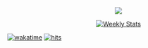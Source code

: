 <div align="center">
  <a href="https://discord.com/users/239381559482777600"><img src="https://lanyard.kyrie25.me/api/239381559482777600"/></a>

  <br/>

  <a href="https://wakatime.com/@yrnmsk" target="_blank"><img alt="Weekly Stats" src="https://github-readme-stats.vercel.app/api/wakatime?username=yrnmsk&border_radius=10px&theme=dark&bg_color=1f1f1f&border_color=1f1f1f&icon_color=58a6ff&show_icons=true&disable_animations=true&custom_title=Weekly%20Stats"></a>  

</div>

<a href="https://wakatime.com/@7720b3b1-8bcd-44d3-92c8-1cbdb9229fab"><img alt="wakatime" src="https://wakatime.com/badge/user/7720b3b1-8bcd-44d3-92c8-1cbdb9229fab.svg"></a>
<a href="https://hits.link"><img alt="hits" src="https://hits.link/hits?url=https://github.com/yrnmsk&bgLeft=444444&bgRight=575fff&label=visits"></a>